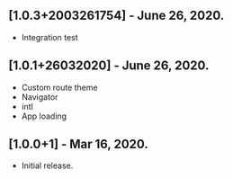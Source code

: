 ## [1.0.3+2003261754] - June 26, 2020.

* Integration test

## [1.0.1+26032020] - June 26, 2020.

* Custom route theme
* Navigator
* intl
* App loading

## [1.0.0+1] - Mar 16, 2020.

* Initial release.
